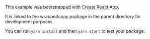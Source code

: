 This example was bootstrapped with [Create React App](https://github.com/facebook/create-react-app).

It is linked to the wrappedcopy package in the parent directory for development purposes.

You can run `yarn install` and then `yarn start` to test your package.
